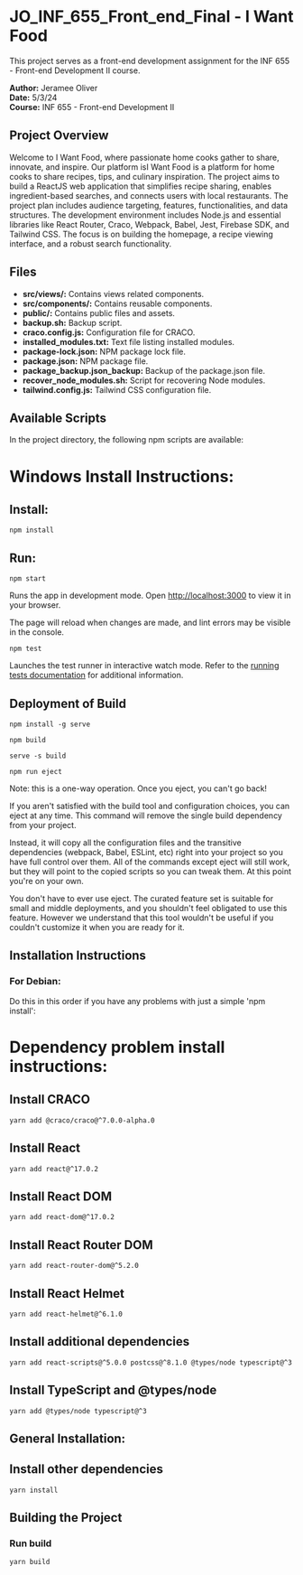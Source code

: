 # JO_INF_655_Front_end_Final - I Want Food

This project serves as a front-end development assignment for the INF 655 - Front-end Development II course.

**Author:** Jeramee Oliver  
**Date:** 5/3/24  
**Course:** INF 655 - Front-end Development II

## Project Overview

Welcome to I Want Food, where passionate home cooks gather to share, innovate, and inspire. Our platform isI Want Food is a platform for home cooks to share recipes, tips, and culinary inspiration. The project aims to build a ReactJS web application that simplifies recipe sharing, enables ingredient-based searches, and connects users with local restaurants. The project plan includes audience targeting, features, functionalities, and data structures. The development environment includes Node.js and essential libraries like React Router, Craco, Webpack, Babel, Jest, Firebase SDK, and Tailwind CSS. The focus is on building the homepage, a recipe viewing interface, and a robust search functionality.

## Files

- **src/views/:** Contains views related components.
- **src/components/:** Contains reusable components.
- **public/:** Contains public files and assets.
- **backup.sh:** Backup script.
- **craco.config.js:** Configuration file for CRACO.
- **installed_modules.txt:** Text file listing installed modules.
- **package-lock.json:** NPM package lock file.
- **package.json:** NPM package file.
- **package_backup.json_backup:** Backup of the package.json file.
- **recover_node_modules.sh:** Script for recovering Node modules.
- **tailwind.config.js:** Tailwind CSS configuration file.

## Available Scripts

In the project directory, the following npm scripts are available:

# Windows Install Instructions:


## Install: 
```
npm install
```

## Run:
```
npm start
```

Runs the app in development mode. Open [http://localhost:3000](http://localhost:3000) to view it in your browser.

The page will reload when changes are made, and lint errors may be visible in the console.

```
npm test
```

Launches the test runner in interactive watch mode. Refer to the [running tests documentation](https://facebook.github.io/create-react-app/docs/running-tests) for additional information.

## Deployment of Build

```
npm install -g serve
```

```
npm build
```

```
serve -s build
```

```
npm run eject
```

Note: this is a one-way operation. Once you eject, you can't go back!

If you aren't satisfied with the build tool and configuration choices, you can eject at any time. This command will remove the single build dependency from your project.

Instead, it will copy all the configuration files and the transitive dependencies (webpack, Babel, ESLint, etc) right into your project so you have full control over them. All of the commands except eject will still work, but they will point to the copied scripts so you can tweak them. At this point you're on your own.

You don't have to ever use eject. The curated feature set is suitable for small and middle deployments, and you shouldn't feel obligated to use this feature. However we understand that this tool wouldn't be useful if you couldn't customize it when you are ready for it.

## Installation Instructions

### For Debian:

Do this in this order if you have any problems with just a simple 'npm install':

# Dependency problem install instructions:
## Install CRACO
```
yarn add @craco/craco@^7.0.0-alpha.0
```

## Install React
```
yarn add react@^17.0.2
```

## Install React DOM
```
yarn add react-dom@^17.0.2
```

## Install React Router DOM
```
yarn add react-router-dom@^5.2.0
```

## Install React Helmet
```
yarn add react-helmet@^6.1.0
```

## Install additional dependencies
```
yarn add react-scripts@^5.0.0 postcss@^8.1.0 @types/node typescript@^3
```

## Install TypeScript and @types/node
```
yarn add @types/node typescript@^3
```

## General Installation:

## Install other dependencies
```
yarn install
```

## Building the Project

### Run build
```
yarn build
```
